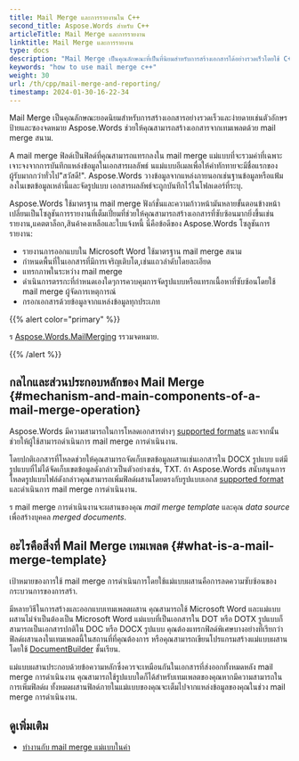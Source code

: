 ```yaml
---
title: Mail Merge และการรายงานใน C++
second_title: Aspose.Words สำหรับ C++
articleTitle: Mail Merge และการรายงาน
linktitle: Mail Merge และการรายงาน
type: docs
description: "Mail Merge เป็นคุณลักษณะที่เป็นที่นิยมสำหรับการสร้างเอกสารได้อย่างรวดเร็วโดยใช้ C++. Aspose.Words สำหรับ C++ ใช้มาตรฐาน mail merge ฟังก์ชั่นและความก้าวหน้ามันหลายขั้นตอนข้างหน้าเปลี่ยนเป็นโซลูชันการรายงานที่เต็มเปี่ยมที่ช่วยให้คุณสามารถสร้างเอกสารที่ซับซ้อนมากยิ่งขึ้นเช่นรายงาน,แคตตาล็อก,สินค้าคงเหลือและใบแจ้งหนี้."
keywords: "how to use mail merge c++"
weight: 30
url: /th/cpp/mail-merge-and-reporting/
timestamp: 2024-01-30-16-22-34
---
```


Mail Merge เป็นคุณลักษณะยอดนิยมสำหรับการสร้างเอกสารอย่างรวดเร็วและง่ายดายเช่นตัวอักษรป้ายและซองจดหมาย Aspose.Words ช่วยให้คุณสามารถสร้างเอกสารจากเทมเพลตด้วย mail merge สนาม.

A mail merge ฟิลด์เป็นฟิลด์ที่คุณสามารถแทรกลงใน mail merge แม่แบบที่จะรวมค่าที่เฉพาะเจาะจงจากการบันทึกแหล่งข้อมูลในเอกสารผลลัพธ์ นแม่แบบอีเมลเพื่อให้คำทักทายจะมีชื่อแรกของผู้รับมากกว่าทั่วไป"สวัสดี!". Aspose.Words วางข้อมูลจากแหล่งภายนอกเช่นฐานข้อมูลหรือแฟ้มลงในเขตข้อมูลเหล่านี้และจัดรูปแบบ เอกสารผลลัพธ์จะถูกบันทึกไว้ในโฟลเดอร์ที่ระบุ.

Aspose.Words ใช้มาตรฐาน mail merge ฟังก์ชั่นและความก้าวหน้ามันหลายขั้นตอนข้างหน้าเปลี่ยนเป็นโซลูชันการรายงานที่เต็มเปี่ยมที่ช่วยให้คุณสามารถสร้างเอกสารที่ซับซ้อนมากยิ่งขึ้นเช่นรายงาน,แคตตาล็อก,สินค้าคงเหลือและใบแจ้งหนี้ นี่คือข้อดีของ Aspose.Words โซลูชันการรายงาน:

- รายงานการออกแบบใน Microsoft Word ใช้มาตรฐาน mail merge สนาม
- กำหนดพื้นที่ในเอกสารที่มีการเจริญเติบโต,เช่นแถวลำดับโดยละเอียด
- แทรกภาพในระหว่าง mail merge
- ดำเนินการตรรกะที่กำหนดเองใดๆการควบคุมการจัดรูปแบบหรือแทรกเนื้อหาที่ซับซ้อนโดยใช้ mail merge ผู้จัดการเหตุการณ์
- กรอกเอกสารด้วยข้อมูลจากแหล่งข้อมูลทุกประเภท

{{% alert color="primary" %}}

ร [Aspose.Words.MailMerging](https://reference.aspose.com/words/cpp/aspose.words.mailmerging/) รรวมจดหมาย.

{{% /alert %}}

## กลไกและส่วนประกอบหลักของ Mail Merge {#mechanism-and-main-components-of-a-mail-merge-operation}

Aspose.Words มีความสามารถในการโหลดเอกสารต่างๆ [supported formats](https://reference.aspose.com/words/cpp/aspose.words/loadformat/) และจากนั้นช่วยให้ผู้ใช้สามารถดำเนินการ mail merge การดำเนินงาน.

โดยปกติเอกสารที่โหลดช่วยให้คุณสามารถจัดเก็บเขตข้อมูลผสานเช่นเอกสารใน DOCX รูปแบบ แต่มีรูปแบบที่ไม่ได้จัดเก็บเขตข้อมูลดังกล่าวเป็นตัวอย่างเช่น, TXT. ถ้า Aspose.Words สนับสนุนการโหลดรูปแบบไฟล์ดังกล่าวคุณสามารถเพิ่มฟิลด์ผสานโดยตรงกับรูปแบบเอกส [supported format](https://reference.aspose.com/words/cpp/aspose.words/saveformat/) และดำเนินการ mail merge การดำเนินงาน.

ร mail merge การดำเนินงานจะผสานของคุณ *mail merge template* และคุณ *data source* เพื่อสร้างบุคคล *merged documents*.

## อะไรคือสิ่งที่ Mail Merge เทมเพลต {#what-is-a-mail-merge-template}

เป้าหมายของการใช้ mail merge การดำเนินการโดยใช้แม่แบบผสานคือการลดความซับซ้อนของกระบวนการของการสร้า.

มีหลายวิธีในการสร้างและออกแบบเทมเพลตผสาน คุณสามารถใช้ Microsoft Word และแม่แบบผสานไม่จำเป็นต้องเป็น Microsoft Word แม่แบบที่เป็นเอกสารใน DOT หรือ DOTX รูปแบบก็สามารถเป็นเอกสารปกติใน DOC หรือ DOCX รูปแบบ คุณต้องแทรกฟิลด์พิเศษบางอย่างที่เรียกว่าฟิลด์ผสานลงในเทมเพลตนี้ในสถานที่ที่คุณต้องการ หรือคุณสามารถเขียนโปรแกรมสร้างแม่แบบผสานโดยใช้ [DocumentBuilder](https://reference.aspose.com/words/cpp/aspose.words/documentbuilder/) ชั้นเรียน.

แม่แบบผสานประกอบด้วยข้อความหลักซึ่งควรจะเหมือนกันในเอกสารที่ส่งออกทั้งหมดหลัง mail merge การดำเนินงาน คุณสามารถใช้รูปแบบใดก็ได้สำหรับเทมเพลตของคุณหากมีความสามารถในการเพิ่มฟิลด์ผ ทั้งหมดผสานฟิลด์ภายในแม่แบบของคุณจะเต็มไปจากแหล่งข้อมูลของคุณในช่วง mail merge การดำเนินงาน.


## ดูเพิ่มเติม

- [ทำงานกับ mail merge แม่แบบในคำ](https://docs.microsoft.com/en-us/power-platform/admin/work-mail-merge-templates)
